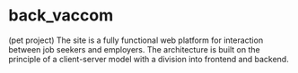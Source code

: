 # back_vaccom
(pet project) The site is a fully functional web platform for interaction between job seekers and employers. The architecture is built on the principle of a client-server model with a division into frontend and backend.
